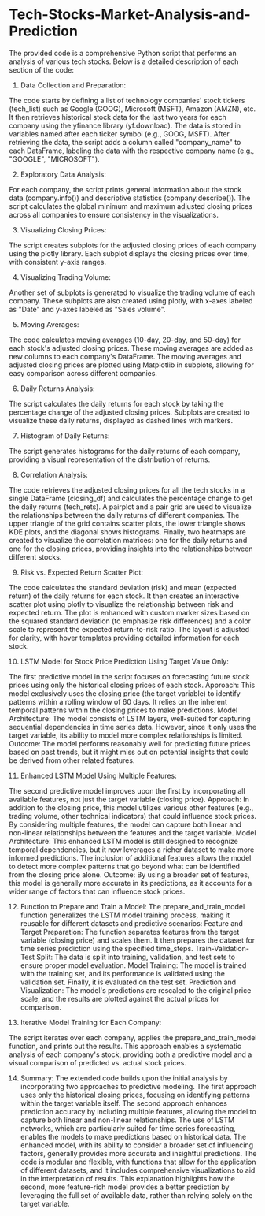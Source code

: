 # Tech-Stocks-Market-Analysis-and-Prediction #
The provided code is a comprehensive Python script that performs an analysis of various tech stocks. Below is a detailed description of each section of the code:

1. Data Collection and Preparation:

The code starts by defining a list of technology companies' stock tickers (tech_list) such as Google (GOOG), Microsoft (MSFT), Amazon (AMZN), etc.
It then retrieves historical stock data for the last two years for each company using the yfinance library (yf.download). The data is stored in variables named after each ticker symbol (e.g., GOOG, MSFT).
After retrieving the data, the script adds a column called "company_name" to each DataFrame, labeling the data with the respective company name (e.g., "GOOGLE", "MICROSOFT").

2. Exploratory Data Analysis:

For each company, the script prints general information about the stock data (company.info()) and descriptive statistics (company.describe()).
The script calculates the global minimum and maximum adjusted closing prices across all companies to ensure consistency in the visualizations.

3. Visualizing Closing Prices:

The script creates subplots for the adjusted closing prices of each company using the plotly library. Each subplot displays the closing prices over time, with consistent y-axis ranges.

4. Visualizing Trading Volume:

Another set of subplots is generated to visualize the trading volume of each company. These subplots are also created using plotly, with x-axes labeled as "Date" and y-axes labeled as "Sales volume".

5. Moving Averages:

The code calculates moving averages (10-day, 20-day, and 50-day) for each stock's adjusted closing prices. These moving averages are added as new columns to each company's DataFrame.
The moving averages and adjusted closing prices are plotted using Matplotlib in subplots, allowing for easy comparison across different companies.

6. Daily Returns Analysis:

The script calculates the daily returns for each stock by taking the percentage change of the adjusted closing prices.
Subplots are created to visualize these daily returns, displayed as dashed lines with markers.

7. Histogram of Daily Returns:

The script generates histograms for the daily returns of each company, providing a visual representation of the distribution of returns.

8. Correlation Analysis:

The code retrieves the adjusted closing prices for all the tech stocks in a single DataFrame (closing_df) and calculates the percentage change to get the daily returns (tech_rets).
A pairplot and a pair grid are used to visualize the relationships between the daily returns of different companies. The upper triangle of the grid contains scatter plots, the lower triangle shows KDE plots, and the diagonal shows histograms.
Finally, two heatmaps are created to visualize the correlation matrices: one for the daily returns and one for the closing prices, providing insights into the relationships between different stocks.

9. Risk vs. Expected Return Scatter Plot:

The code calculates the standard deviation (risk) and mean (expected return) of the daily returns for each stock.
It then creates an interactive scatter plot using plotly to visualize the relationship between risk and expected return.
The plot is enhanced with custom marker sizes based on the squared standard deviation (to emphasize risk differences) and a color scale to represent the expected return-to-risk ratio.
The layout is adjusted for clarity, with hover templates providing detailed information for each stock.

10. LSTM Model for Stock Price Prediction Using Target Value Only:

The first predictive model in the script focuses on forecasting future stock prices using only the historical closing prices of each stock.
Approach:
This model exclusively uses the closing price (the target variable) to identify patterns within a rolling window of 60 days. It relies on the inherent temporal patterns within the closing prices to make predictions.
Model Architecture:
The model consists of LSTM layers, well-suited for capturing sequential dependencies in time series data. However, since it only uses the target variable, its ability to model more complex relationships is limited.
Outcome:
The model performs reasonably well for predicting future prices based on past trends, but it might miss out on potential insights that could be derived from other related features.

11. Enhanced LSTM Model Using Multiple Features:

The second predictive model improves upon the first by incorporating all available features, not just the target variable (closing price).
Approach:
In addition to the closing price, this model utilizes various other features (e.g., trading volume, other technical indicators) that could influence stock prices. By considering multiple features, the model can capture both linear and non-linear relationships between the features and the target variable.
Model Architecture:
This enhanced LSTM model is still designed to recognize temporal dependencies, but it now leverages a richer dataset to make more informed predictions. The inclusion of additional features allows the model to detect more complex patterns that go beyond what can be identified from the closing price alone.
Outcome:
By using a broader set of features, this model is generally more accurate in its predictions, as it accounts for a wider range of factors that can influence stock prices.

12. Function to Prepare and Train a Model:
The prepare_and_train_model function generalizes the LSTM model training process, making it reusable for different datasets and predictive scenarios:
Feature and Target Preparation:
The function separates features from the target variable (closing price) and scales them. It then prepares the dataset for time series prediction using the specified time_steps.
Train-Validation-Test Split:
The data is split into training, validation, and test sets to ensure proper model evaluation.
Model Training:
The model is trained with the training set, and its performance is validated using the validation set. Finally, it is evaluated on the test set.
Prediction and Visualization:
The model's predictions are rescaled to the original price scale, and the results are plotted against the actual prices for comparison.

13. Iterative Model Training for Each Company:

The script iterates over each company, applies the prepare_and_train_model function, and prints out the results.
This approach enables a systematic analysis of each company's stock, providing both a predictive model and a visual comparison of predicted vs. actual stock prices.

14. Summary:
The extended code builds upon the initial analysis by incorporating two approaches to predictive modeling. The first approach uses only the historical closing prices, focusing on identifying patterns within the target variable itself. The second approach enhances prediction accuracy by including multiple features, allowing the model to capture both linear and non-linear relationships.
The use of LSTM networks, which are particularly suited for time series forecasting, enables the models to make predictions based on historical data. The enhanced model, with its ability to consider a broader set of influencing factors, generally provides more accurate and insightful predictions.
The code is modular and flexible, with functions that allow for the application of different datasets, and it includes comprehensive visualizations to aid in the interpretation of results.
This explanation highlights how the second, more feature-rich model provides a better prediction by leveraging the full set of available data, rather than relying solely on the target variable.

